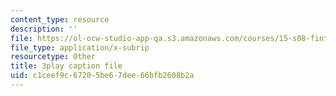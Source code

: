 ```yaml
---
content_type: resource
description: ''
file: https://ol-ocw-studio-app-qa.s3.amazonaws.com/courses/15-s08-fintech-shaping-the-financial-world-spring-2020/c1ceef9c67205be67dee66bfb2608b2a_JuKKBf-uSDI.srt
file_type: application/x-subrip
resourcetype: Other
title: 3play caption file
uid: c1ceef9c-6720-5be6-7dee-66bfb2608b2a
---
```

